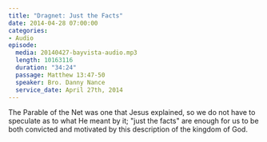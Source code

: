 ```yaml
---
title: "Dragnet: Just the Facts"
date: 2014-04-28 07:00:00
categories:
- Audio
episode:
  media: 20140427-bayvista-audio.mp3
  length: 10163116
  duration: "34:24"
  passage: Matthew 13:47-50
  speaker: Bro. Danny Nance
  service_date: April 27th, 2014
---
```

The Parable of the Net was one that Jesus explained, so we do not have to speculate as to what He meant by it; "just the facts" are enough for us to be both convicted and motivated by this description of the kingdom of God.